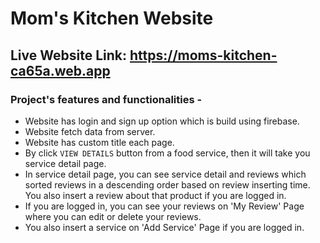# Mom's Kitchen Website

## Live Website Link: https://moms-kitchen-ca65a.web.app

### Project's features and functionalities -
* Website has login and sign up option which is build using firebase.
* Website fetch data from server.
* Website has custom title each page.
* By click `VIEW DETAILS` button from a food service, then it will take you service detail page.
* In service detail page, you can see service detail and reviews which sorted reviews in a descending order based on review inserting time. You also insert a review about that product if you are logged in.
* If you are logged in, you can see your reviews on 'My Review' Page where you can edit or delete your reviews.
* You also insert a service on 'Add Service' Page if you are logged in.


